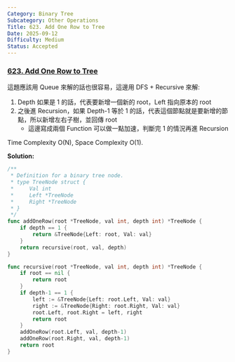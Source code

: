 ```yaml
---
Category: Binary Tree
Subcategory: Other Operations
Title: 623. Add One Row to Tree
Date: 2025-09-12
Difficulty: Medium
Status: Accepted
---
```

### [623. Add One Row to Tree]

這題應該用 Queue 來解的話也很容易，這邊用 DFS + Recursive 來解:
1.  Depth 如果是 1 的話，代表要新增一個新的 root，Left 指向原本的 root
2.  之後進 Recursion，如果 Depth-1 等於 1 的話，代表這個節點就是要新增的節點，所以新增左右子樹，並回傳 root
    -   這邊寫成兩個 Function 可以做一點加速，判斷完 1 的情況再進 Recursion

Time Complexity O(N), Space Complexity O(1).

**Solution:**
```go
/**
 * Definition for a binary tree node.
 * type TreeNode struct {
 *     Val int
 *     Left *TreeNode
 *     Right *TreeNode
 * }
 */
func addOneRow(root *TreeNode, val int, depth int) *TreeNode {
    if depth == 1 {
        return &TreeNode{Left: root, Val: val}
    }
    return recursive(root, val, depth)
}

func recursive(root *TreeNode, val int, depth int) *TreeNode {
    if root == nil {
        return root
    }
    if depth-1 == 1 {
        left := &TreeNode{Left: root.Left, Val: val}
        right := &TreeNode{Right: root.Right, Val: val}
        root.Left, root.Right = left, right
        return root
    }
    addOneRow(root.Left, val, depth-1)
    addOneRow(root.Right, val, depth-1)
    return root
}
```

[623. Add One Row to Tree]: https://leetcode.com/problems/add-one-row-to-tree